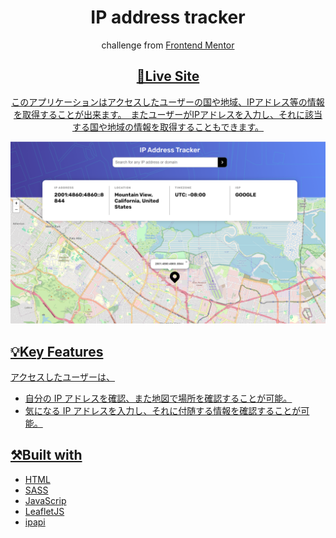 <h1 align="center">IP address tracker</h1>

<p align="center">challenge from <a href="https://www.frontendmentor.io">Frontend Mentor</a></p>
<h2 align="center"><a href="https://saem843.github.io/IP-Address-Tracker/">🚀Live Site</h2>
<p align="center">このアプリケーションはアクセスしたユーザーの国や地域、IPアドレス等の情報を取得することが出来ます。　またユーザーがIPアドレスを入力し、それに該当する国や地域の情報を取得することもできます。</p>

![Completed IP Address Tracker](./images/ip-tracker.png)

## 💡Key Features

アクセスしたユーザーは、

- 自分の IP アドレスを確認、また地図で場所を確認することが可能。
- 気になる IP アドレスを入力し、それに付随する情報を確認することが可能。

## ⚒️Built with

- HTML
- SASS
- JavaScrip
- [LeafletJS](https://leafletjs.com/)
- [ipapi](https://ipapi.co/)
